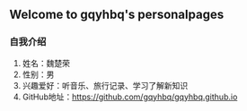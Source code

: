 ## Welcome to gqyhbq's personalpages

### 自我介绍
1. 姓名：魏楚荣
2. 性别：男
3. 兴趣爱好：听音乐、旅行记录、学习了解新知识
4. GitHub地址：https://github.com/gqyhbq/gqyhbq.github.io



